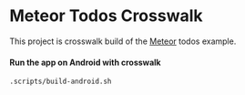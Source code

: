 # Meteor Todos Crosswalk

This project is crosswalk build of the [Meteor](http://meteor.com) todos example.

#### Run the app on Android with crosswalk

`.scripts/build-android.sh`
